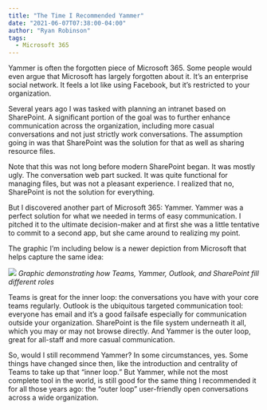 ```yaml
---
title: "The Time I Recommended Yammer"
date: "2021-06-07T07:38:00-04:00"
author: "Ryan Robinson"
tags:
  - Microsoft 365
---
```


Yammer is often the forgotten piece of Microsoft 365. Some people would even argue that Microsoft has largely forgotten about it. It’s an enterprise social network. It feels a lot like using Facebook, but it’s restricted to your organization.

Several years ago I was tasked with planning an intranet based on SharePoint. A significant portion of the goal was to further enhance communication across the organization, including more casual conversations and not just strictly work conversations. The assumption going in was that SharePoint was the solution for that as well as sharing resource files.

Note that this was not long before modern SharePoint began. It was mostly ugly. The conversation web part sucked. It was quite functional for managing files, but was not a pleasant experience. I realized that no, SharePoint is not the solution for everything.

But I discovered another part of Microsoft 365: Yammer. Yammer was a perfect solution for what we needed in terms of easy communication. I pitched it to the ultimate decision-maker and at first she was a little tentative to commit to a second app, but she came around to realizing my point.

The graphic I’m including below is a newer depiction from Microsoft that helps capture the same idea:

![](/assets/img/2021/06/yammer-vs-teams.jpg)
_Graphic demonstrating how Teams, Yammer, Outlook, and SharePoint fill different roles_

Teams is great for the inner loop: the conversations you have with your core teams regularly. Outlook is the ubiquitous targeted communication tool: everyone has email and it’s a good failsafe especially for communication outside your organization. SharePoint is the file system underneath it all, which you may or may not browse directly. And Yammer is the outer loop, great for all-staff and more casual communication.

So, would I still recommend Yammer? In some circumstances, yes. Some things have changed since then, like the introduction and centrality of Teams to take up that “inner loop.” But Yammer, while not the most complete tool in the world, is still good for the same thing I recommended it for all those years ago: the “outer loop” user-friendly open conversations across a wide organization.
